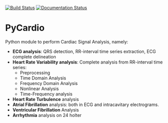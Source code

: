 [![Build Status](https://travis-ci.org/javierfm27/PyCardio.svg?branch=master)](https://travis-ci.org/javierfm27/PyCardio)
[![Documentation Status](https://readthedocs.org/projects/pycardio/badge/?version=latest)](https://pycardio.readthedocs.io/en/latest/?badge=latest)
# PyCardio
Python module to perform Cardiac Signal Analysis, namely:
  * **ECG analysis**: QRS detection, RR-interval time series extraction, ECG complete delineation
  * **Heart Rate Variability analysis**: Complete analysis from RR-interval time series:
    * Preprocessing
    * Time Domain Analysis
    * Frequency Domain Analysis
    * Nonlinear Analysis
    * Time-Frequency analysis
  * **Heart Rate Turbulence** analysis
  * **Atrial Fibrillation** analysis: both in ECG and intracavitary electrograms.
  * **Ventricular Fibrillation** Analysis
  * **Arrhythmia** analysis on 24 holter
